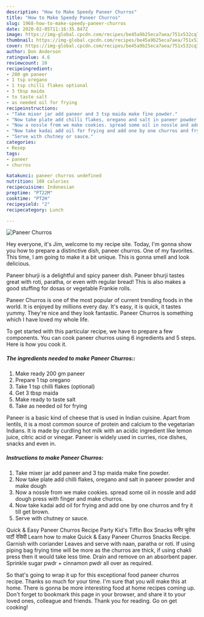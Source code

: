 ```yaml
---
description: "How to Make Speedy Paneer Churros"
title: "How to Make Speedy Paneer Churros"
slug: 1968-how-to-make-speedy-paneer-churros
date: 2020-02-05T11:16:35.847Z
image: https://img-global.cpcdn.com/recipes/be45a9b25eca7aea/751x532cq70/paneer-churros-recipe-main-photo.jpg
thumbnail: https://img-global.cpcdn.com/recipes/be45a9b25eca7aea/751x532cq70/paneer-churros-recipe-main-photo.jpg
cover: https://img-global.cpcdn.com/recipes/be45a9b25eca7aea/751x532cq70/paneer-churros-recipe-main-photo.jpg
author: Don Anderson
ratingvalue: 4.6
reviewcount: 10
recipeingredient:
- 200 gm paneer
- 1 tsp oregano
- 1 tsp chilli flakes optional
- 3 tbsp maida
- to taste salt
- as needed oil for frying
recipeinstructions:
- "Take mixer jar add paneer and 3 tsp maida make fine powder."
- "Now take plate add chilli flakes, oregano and salt in paneer powder and make dough"
- "Now a nossle from we make cookies. spread some oil in nossle and add dough press with finger and make churros."
- "Now take kadai add oil for frying and add one by one churros and fry it till get brown."
- "Serve with chutney or sauce."
categories:
- Resep
tags:
- paneer
- churros

katakunci: paneer churros undefined
nutrition: 108 calories
recipecuisine: Indonesian
preptime: "PT22M"
cooktime: "PT2H"
recipeyield: "2"
recipecategory: Lunch

---
```



![Paneer Churros](https://img-global.cpcdn.com/recipes/be45a9b25eca7aea/751x532cq70/paneer-churros-recipe-main-photo.jpg)

Hey everyone, it's Jim, welcome to my recipe site. Today, I'm gonna show you how to prepare a distinctive dish, paneer churros. One of my favorites. This time, I am going to make it a bit unique. This is gonna smell and look delicious.

Paneer bhurji is a delightful and spicy paneer dish. Paneer bhurji tastes great with roti, paratha, or even with regular bread! This is also makes a good stuffing for dosas or vegetable Frankie rolls.

Paneer Churros is one of the most popular of current trending foods in the world. It is enjoyed by millions every day. It's easy, it is quick, it tastes yummy. They're nice and they look fantastic. Paneer Churros is something which I have loved my whole life.


To get started with this particular recipe, we have to prepare a few components. You can cook paneer churros using 6 ingredients and 5 steps. Here is how you cook it.

##### The ingredients needed to make Paneer Churros::

1. Make ready 200 gm paneer
1. Prepare 1 tsp oregano
1. Take 1 tsp chilli flakes (optional)
1. Get 3 tbsp maida
1. Make ready to taste salt
1. Take as needed oil for frying


Paneer is a basic kind of cheese that is used in Indian cuisine. Apart from lentils, it is a most common source of protein and calcium to the vegetarian Indians. It is made by curdling hot milk with an acidic ingredient like lemon juice, citric acid or vinegar. Paneer is widely used in curries, rice dishes, snacks and even in. 

##### Instructions to make Paneer Churros:

1. Take mixer jar add paneer and 3 tsp maida make fine powder.
1. Now take plate add chilli flakes, oregano and salt in paneer powder and make dough
1. Now a nossle from we make cookies. spread some oil in nossle and add dough press with finger and make churros.
1. Now take kadai add oil for frying and add one by one churros and fry it till get brown.
1. Serve with chutney or sauce.


Quick &amp; Easy Paneer Churros Recipe Party Kid&#39;s Tiffin Box Snacks पनीर चुरोस पार्टी रेसिपी Learn how to make Quick &amp; Easy Paneer Churros Snacks Recipe. Garnish with coriander Leaves and serve with naan, paratha or roti. If using piping bag frying time will be more as the churros are thick, if using chakli press then it would take less time. Drain and remove on an absorbent paper. Sprinkle sugar pwdr + cinnamon pwdr all over as required. 

So that's going to wrap it up for this exceptional food paneer churros recipe. Thanks so much for your time. I'm sure that you will make this at home. There is gonna be more interesting food at home recipes coming up. Don't forget to bookmark this page in your browser, and share it to your loved ones, colleague and friends. Thank you for reading. Go on get cooking!
